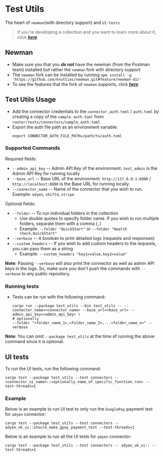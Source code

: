 # Test Utils

The heart of `newman`(with directory support) and `UI-tests`

> If you're developing a collection and you want to learn more about it, click [_**here**_](/README.md)

## Newman

- Make sure you that you _**do not**_ have the newman (from the Postman team) installed but rather the `newman` fork with directory support
- The `newman` fork can be installed by running `npm install -g 'https://github.com/knutties/newman.git#feature/newman-dir'`
- To see the features that the fork of `newman` supports, click [_**here**_](https://github.com/knutties/newman/blob/feature/newman-dir/DIR_COMMANDS.md)

## Test Utils Usage

- Add the connector credentials to the `connector_auth.toml` / `auth.toml` by creating a copy of the `sample_auth.toml` from `router/tests/connectors/sample_auth.toml`
- Export the auth file path as an environment variable:
  ```shell
  export CONNECTOR_AUTH_FILE_PATH=/path/to/auth.toml
  ```

### Supported Commands

Required fields:

- `--admin_api_key` -- Admin API Key of the environment. `test_admin` is the Admin API Key for running locally
- `--base_url` -- Base URL of the environment. `http://127.0.0.1:8080` / `http://localhost:8080` is the Base URL for running locally
- `--connector_name` -- Name of the connector that you wish to run. Example: `adyen`, `shift4`, `stripe`

Optional fields:

- `--folder` -- To run individual folders in the collection
  - Use double quotes to specify folder name. If you wish to run multiple folders, separate them with a comma (`,`)
  - Example: `--folder "QuickStart"` or `--folder "Health check,QuickStart"`
- `--verbose` -- A boolean to print detailed logs (requests and responses)
- `--custom_headers` -- If you wish to add custom headers to the requests, you can pass them as a string
  - Example: `--custom_headers "key1=value,key2=value"`

**Note:** Passing `--verbose` will also print the connector as well as admin API keys in the logs. So, make sure you don't push the commands with `--verbose` to any public repository.

### Running tests

- Tests can be run with the following command:
  ```shell
  cargo run --package test_utils --bin test_utils -- --connector_name=<connector_name> --base_url=<base_url> --admin_api_key=<admin_api_key> \
  # optionally
  --folder "<folder_name_1>,<folder_name_2>,...<folder_name_n>" --verbose
  ```

**Note**: You can omit `--package test_utils` at the time of running the above command since it is optional.

## UI tests

To run the UI tests, run the following command:

```shell
cargo test --package test_utils --test connectors -- <connector_ui_name>::<optionally_name_of_specific_function_run> --test-threads=1
```

### Example

Below is an example to run UI test to only run the `GooglePay` payment test for `adyen` connector:

```shell
cargo test --package test_utils --test connectors -- adyen_uk_ui::should_make_gpay_payment_test --test-threads=1
```

Below is an example to run all the UI tests for `adyen` connector:

```shell
cargo test --package test_utils --test connectors -- adyen_uk_ui:: --test-threads=1
```
